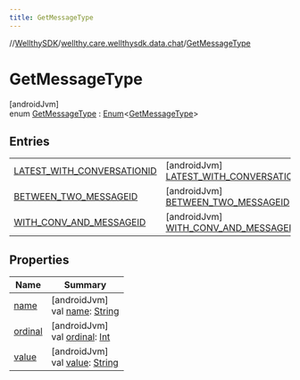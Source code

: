 ```yaml
---
title: GetMessageType
---
```

//[WellthySDK](../../../index.html)/[wellthy.care.wellthysdk.data.chat](../index.html)/[GetMessageType](index.html)



# GetMessageType



[androidJvm]\
enum [GetMessageType](index.html) : [Enum](https://kotlinlang.org/api/latest/jvm/stdlib/kotlin/-enum/index.html)&lt;[GetMessageType](index.html)&gt;



## Entries


| | |
|---|---|
| [LATEST_WITH_CONVERSATIONID](-l-a-t-e-s-t_-w-i-t-h_-c-o-n-v-e-r-s-a-t-i-o-n-i-d/index.html) | [androidJvm]<br>[LATEST_WITH_CONVERSATIONID](-l-a-t-e-s-t_-w-i-t-h_-c-o-n-v-e-r-s-a-t-i-o-n-i-d/index.html)("latestWithConversationId") |
| [BETWEEN_TWO_MESSAGEID](-b-e-t-w-e-e-n_-t-w-o_-m-e-s-s-a-g-e-i-d/index.html) | [androidJvm]<br>[BETWEEN_TWO_MESSAGEID](-b-e-t-w-e-e-n_-t-w-o_-m-e-s-s-a-g-e-i-d/index.html)("betweenTwoMessageId") |
| [WITH_CONV_AND_MESSAGEID](-w-i-t-h_-c-o-n-v_-a-n-d_-m-e-s-s-a-g-e-i-d/index.html) | [androidJvm]<br>[WITH_CONV_AND_MESSAGEID](-w-i-t-h_-c-o-n-v_-a-n-d_-m-e-s-s-a-g-e-i-d/index.html)("withConvAndMessageId") |


## Properties


| Name | Summary |
|---|---|
| [name](../../wellthy.care.wellthysdk.utils/-google-fit-syncing-manager/-syncing-data-type/-s-t-e-p-s/index.html#-372974862%2FProperties%2F-1123460525) | [androidJvm]<br>val [name](../../wellthy.care.wellthysdk.utils/-google-fit-syncing-manager/-syncing-data-type/-s-t-e-p-s/index.html#-372974862%2FProperties%2F-1123460525): [String](https://kotlinlang.org/api/latest/jvm/stdlib/kotlin/-string/index.html) |
| [ordinal](../../wellthy.care.wellthysdk.utils/-google-fit-syncing-manager/-syncing-data-type/-s-t-e-p-s/index.html#-739389684%2FProperties%2F-1123460525) | [androidJvm]<br>val [ordinal](../../wellthy.care.wellthysdk.utils/-google-fit-syncing-manager/-syncing-data-type/-s-t-e-p-s/index.html#-739389684%2FProperties%2F-1123460525): [Int](https://kotlinlang.org/api/latest/jvm/stdlib/kotlin/-int/index.html) |
| [value](value.html) | [androidJvm]<br>val [value](value.html): [String](https://kotlinlang.org/api/latest/jvm/stdlib/kotlin/-string/index.html) |

